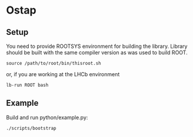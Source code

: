# Ostap

## Setup

You need to provide ROOTSYS environment for building the library. Library should be built with the same compiler version as was used to build ROOT.

```
source /path/to/root/bin/thisroot.sh
```
or, if you are working at the LHCb environment
```
lb-run ROOT bash
```


## Example

Build and run python/example.py:
```
./scripts/bootstrap
```